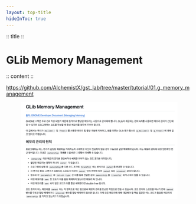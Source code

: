 ```yaml
---
layout: top-title
hideInToc: true
---
```

:: title ::
# GLib Memory Management

:: content ::
<div class="highlight-box text-xs">

https://github.com/AlchemistX/gst_lab/tree/master/tutorial/01.g_memory_management
</div>
<figure class="text-center mt-5">
  <div class="w-full mx-auto">
    <img 
      src="./assets/13-tutorial-07.png" 
      class="w-auto h-90 max-h-[75vh] object-contain mx-auto block shadow-md rounded-lg" 
    />
  </div>
</figure>
